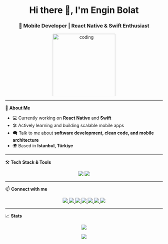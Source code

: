 <h1 align="center">Hi there 👋, I'm Engin Bolat</h1>
<h3 align="center">🚀 Mobile Developer | React Native & Swift Enthusiast</h3>

<p align="center">
  <img src="https://media4.giphy.com/media/v1.Y2lkPTc5MGI3NjExcWNlMW05dGwzNHYxaGs3ZDMwNHM0aGQwMnhnbWwxbXMzaDlweGh4ZyZlcD12MV9pbnRlcm5hbF9naWZfYnlfaWQmY3Q9Zw/cXblnKXr2BQOaYnTni/giphy.gif" width="200" alt="coding">
</p>

---

🌱 **About Me**
- 💻 Currently working on **React Native** and **Swift**
- 🛠 Actively learning and building scalable mobile apps
- 🗨 Talk to me about **software development, clean code, and mobile architecture**
- 🌍 Based in **Istanbul, Türkiye**

---

🛠 **Tech Stack & Tools**
<p align="center">
  <img src="https://skillicons.dev/icons?i=react,flutter,dotnet,nextjs,nestjs,figma,tailwind,firebase,mysql,git,jest,redux,prisma,yarn,npm" />
  <img src="https://skillicons.dev/icons?i=swift,ts,js,python,dart,cs,python" />
</p>

---

📫 **Connect with me**
<p align="center">
  <a href="https://www.linkedin.com/in/enginbolat" target="_blank">
    <img src="https://img.shields.io/badge/LinkedIn-0077B5?style=for-the-badge&logo=linkedin&logoColor=white" />
  </a>
  <a href="https://www.instagram.com/enginn.blt" target="_blank">
    <img src="https://img.shields.io/badge/Instagram-E4405F?style=for-the-badge&logo=instagram&logoColor=white" />
  </a>
  <a href="https://x.com/enginnblt" target="_blank">
    <img src="https://img.shields.io/badge/X-000000?style=for-the-badge&logo=x&logoColor=white" />
  </a>
  <a href="https://www.youtube.com/@enginbolat" target="_blank">
    <img src="https://img.shields.io/badge/YouTube-FF0000?style=for-the-badge&logo=youtube&logoColor=white" />
  </a>
  <a href="https://open.spotify.com/user/ztio5fucs86aweqzu5exufjab" target="_blank">
    <img src="https://img.shields.io/badge/Spotify-1DB954?style=for-the-badge&logo=spotify&logoColor=white" />
  </a>
  <a href="https://medium.com/@engi.bolat" target="_blank">
    <img src="https://img.shields.io/badge/Medium-000000?style=for-the-badge&logo=medium&logoColor=white" />
  </a>
  <a href="mailto:info@enginbolat.com" target="_blank">
    <img src="https://img.shields.io/badge/Email-D14836?style=for-the-badge&logo=gmail&logoColor=white" />
  </a>
</p>

---

📈 **Stats**
<p align="center">
  <img src="https://streak-stats.demolab.com/?user=enginbolat" />
</p>
<p align="center">
  <img src="https://github-readme-stats.vercel.app/api/top-langs/?username=enginbolat&layout=compact&langs_count=10&theme=github_dark" />
</p>
